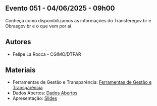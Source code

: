 ## Evento 051 - 04/06/2025 - 09h00
Conheça como disponibilizamos as informações do Transferegov.br e Obrasgov.br e o que vem por aí
## Autores
- Felipe La Rocca - CGIMO/DTPAR
## Materiais
- Ferramentas de Gestão e Transparência: [Ferramentas de Gestão e Transparência](https://www.gov.br/transferegov/pt-br/ferramentas-gestao)
- Dados Abertos: [Dados Abertos](https://www.gov.br/transferegov/pt-br/ferramentas-gestao/dados-abertos)
- Apresentação: [Slides](https://github.com/dados-cgimo-dtpar/X_FNTU_2025/blob/main/Evento_051/X%20FNTU-Evento_051_slides.pptx)

